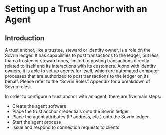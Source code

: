 # Setting up a Trust Anchor with an Agent

## Introduction

A trust anchor, like a trustee, steward or identity owner, is a role on the Sovrin ledger.  It has capabilities to post transactions to the ledger, but less than a trustee or steward does, limited to posting transactions directly related to itself and its interactions with its customers.  Along with identity owners, it is able to set up agents for itself, which are automated computer processes that are authorized to post transactions to the ledger on its behalf.  Please refer to the “Sovrin Roles” Appendix for a breakdown of Sovrin roles.

In order to configure a trust anchor with an agent, there are five main steps:

* Create the agent software
* Place the trust anchor credentials onto the Sovrin ledger
* Place the agent attributes (IP address, etc.) onto the Sovrin ledger
* Start the agent process
* Issue and respond to connection requests to clients
